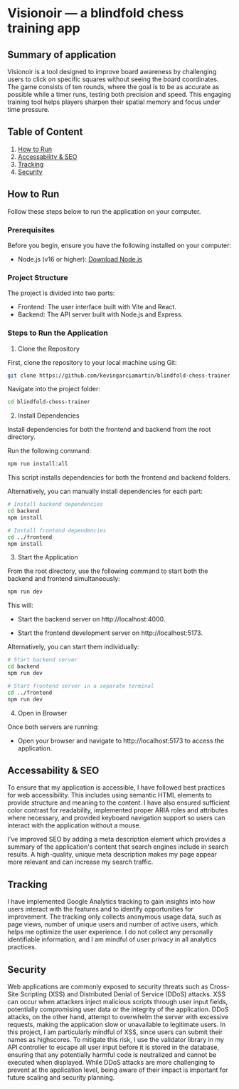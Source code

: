 # Visionoir — a blindfold chess training app

## Summary of application
Visionoir is a tool designed to improve board awareness by challenging users to click on specific squares without seeing the board coordinates. The game consists of ten rounds, where the goal is to be as accurate as possible while a timer runs, testing both precision and speed. This engaging training tool helps players sharpen their spatial memory and focus under time pressure.

## Table of Content
1. [How to Run](#how-to-run)
2. [Accessability & SEO](#accessability--seo)
3. [Tracking](#tracking)
4. [Security](#security)

## How to Run
Follow these steps below to run the application on your computer.

### Prerequisites
Before you begin, ensure you have the following installed on your computer:
- Node.js (v16 or higher): [Download Node.js](https://nodejs.org/en)

### Project Structure
The project is divided into two parts:
- Frontend: The user interface built with Vite and React.
- Backend: The API server built with Node.js and Express.

### Steps to Run the Application
1. Clone the Repository

  First, clone the repository to your local machine using Git:

  ```bash
  git clone https://github.com/kevingarciamartin/blindfold-chess-trainer.git
  ```

  Navigate into the project folder:

  ```bash
  cd blindfold-chess-trainer
  ```

2. Install Dependencies

  Install dependencies for both the frontend and backend from the root directory. 

  Run the following command:

  ```bash
  npm run install:all
  ```

  This script installs dependencies for both the frontend and backend folders.

  Alternatively, you can manually install dependencies for each part:

  ```bash
  # Install backend dependencies
  cd backend
  npm install

  # Install frontend dependencies
  cd ../frontend
  npm install
  ```

3. Start the Application

  From the root directory, use the following command to start both the backend and frontend simultaneously:
  
  ```bash
  npm run dev
  ```
  
  This will:

  - Start the backend server on http://localhost:4000.

  - Start the frontend development server on http://localhost:5173.

  Alternatively, you can start them individually:
  
  ```bash
  # Start backend server
  cd backend
  npm run dev

  # Start frontend server in a separate terminal
  cd ../frontend
  npm run dev
  ```

4. Open in Browser

  Once both servers are running:

  - Open your browser and navigate to http://localhost:5173 to access the application.


## Accessability & SEO
To ensure that my application is accessible, I have followed best practices for web accessibility. This includes using semantic HTML elements to provide structure and meaning to the content. I have also ensured sufficient color contrast for readability, implemented proper ARIA roles and attributes where necessary, and provided keyboard navigation support so users can interact with the application without a mouse.

I've improved SEO by adding a meta description element which provides a summary of the application's content that search engines include in search results. A high-quality, unique meta description makes my page appear more relevant and can increase my search traffic.

## Tracking
I have implemented Google Analytics tracking to gain insights into how users interact with the features and to identify opportunities for improvement. The tracking only collects anonymous usage data, such as page views, number of unique users and number of active users, which helps me optimize the user experience. I do not collect any personally identifiable information, and I am mindful of user privacy in all analytics practices.

## Security
Web applications are commonly exposed to security threats such as Cross-Site Scripting (XSS) and Distributed Denial of Service (DDoS) attacks. XSS can occur when attackers inject malicious scripts through user input fields, potentially compromising user data or the integrity of the application. DDoS attacks, on the other hand, attempt to overwhelm the server with excessive requests, making the application slow or unavailable to legitimate users. In this project, I am particularly mindful of XSS, since users can submit their names as highscores. To mitigate this risk, I use the validator library in my API controller to escape all user input before it is stored in the database, ensuring that any potentially harmful code is neutralized and cannot be executed when displayed. While DDoS attacks are more challenging to prevent at the application level, being aware of their impact is important for future scaling and security planning.